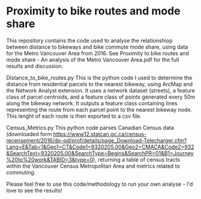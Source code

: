 # Proximity to bike routes and mode share

This repository contains the code used to analyse the relationshiop between distance to bikeways and bike commute mode share, using data for the Metro Vancouver Area from 2016. See Proximity to bike routes and mode share - An analysis of the Metro Vancouver Area.pdf for the full results and discussion.

Distance_to_bike_routes.py
This is the python code I used to determine the distance from residential parcels to the nearest bikeway, using ArcMap and the Network Analyst extension.
It uses a network dataset (streets), a feature class of parcel centroids, and a feature class of points generated every 50m along the bikeway network.
It outputs a feature class containing lines representing the route from each parcel point to the nearest bikeway node. This lenght of each route is then exported to a csv file.

Census_Metrics.py
This python code parses Canadian Census data (downloaded form https://www12.statcan.gc.ca/census-recensement/2016/dp-pd/prof/details/page_Download-Telecharger.cfm?Lang=E&Tab=1&Geo1=CT&Code1=9320205.00&Geo2=CMACA&Code2=932&SearchText=9320205.00&SearchType=Begins&SearchPR=01&B1=Journey%20to%20work&TABID=3&type=0), returning a table of census tracts within the Vancouver Census Metropolitan Area and metrics related to commuting.

Please feel free to use this code/methodology to run your own analyse - I'd love to see the results!
